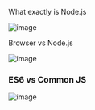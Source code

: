 
What exactly is Node.js

![image](https://user-images.githubusercontent.com/42731246/148641702-e6489a07-5e05-4d35-80a2-b9de2be26ad0.png)

Browser vs Node.js

![image](https://user-images.githubusercontent.com/42731246/148641801-db97750f-66b2-4bbb-adbe-ba6358eb8693.png)


### ES6 vs Common JS
![image](https://user-images.githubusercontent.com/42731246/148687127-5454f1a2-3d19-4aed-a8d7-4023d4f905be.png)
